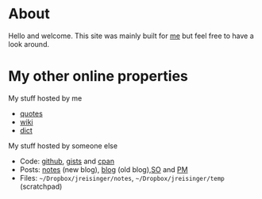 # About

Hello and welcome. This site was mainly built for [me](https://jreisinger.github.io/) but feel free to have a look around.

# My other online properties

My stuff hosted by me

*  [quotes](https://quote.reisinge.net)
*  [wiki](https://wiki.reisinge.net)
*  [dict](https://dict.reisinge.net)

My stuff hosted by someone else

* Code: [github](https://github.com/jreisinger), [gists](https://gist.github.com/search?q=user%3Ajreisinger) and [cpan](https://metacpan.org/author/REISINGE) 
* Posts: [notes](https://jreisinger.github.io/notes) (new blog), [blog](https://github.com/jreisinger/blog) (old blog),[SO](https://stackoverflow.com/users/1039320/jreisinger) and [PM](https://perlmonks.org/?node_id=6364;user=reisinge)
* Files: `~/Dropbox/jreisinger/notes`, `~/Dropbox/jreisinger/temp` (scratchpad)
